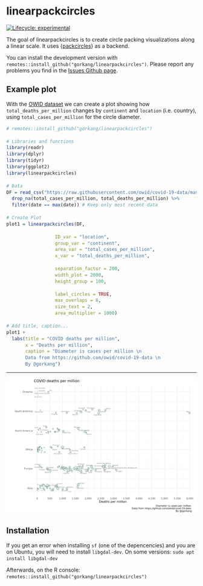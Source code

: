 
# linearpackcircles

<!-- badges: start -->
[![Lifecycle: experimental](https://img.shields.io/badge/lifecycle-experimental-orange.svg)](https://lifecycle.r-lib.org/articles/stages.html#experimental)
<!-- badges: end -->

The goal of linearpackcircles is to create circle packing visualizations along a linear scale. It uses {[packcircles](https://github.com/mbedward/packcircles)} as a backend.  

You can install the development version with `remotes::install_github("gorkang/linearpackcircles")`. Please report any problems you find in the [Issues Github page](https://github.com/gorkang/linearpackcircles/issues).  


## Example plot

With the [OWID dataset](https://github.com/owid/covid-19-data/tree/master/public/data) we can create a plot showing how `total_deaths_per_million` changes by `continent` and `location` (i.e. country), using `total_cases_per_million` for the circle diameter. 


```r 
# remotes::install_github("gorkang/linearpackcircles")

# Libraries and functions
library(readr)
library(dplyr)
library(tidyr)
library(ggplot2)
library(linearpackcircles)

# Data
DF = read_csv("https://raw.githubusercontent.com/owid/covid-19-data/master/public/data/owid-covid-data.csv", show_col_types = FALSE) %>%
  drop_na(total_cases_per_million, total_deaths_per_million) %>%
  filter(date == max(date)) # Keep only most recent data

# Create Plot
plot1 = linearpackcircles(DF,

                  ID_var = "location",
                  group_var = "continent",
                  area_var = "total_cases_per_million",
                  x_var = "total_deaths_per_million",

                  separation_factor = 200,
                  width_plot = 2000,
                  height_group = 100,

                  label_circles = TRUE,
                  max_overlaps = 8,
                  size_text = 2,
                  area_multiplier = 1000)

# Add title, caption...
plot1 +
  labs(title = "COVID deaths per million",
       x = "Deaths per million",
       caption = "Diameter is cases per million \n 
       Data from https://github.com/owid/covid-19-data \n
       By @gorkang")


```

---  


![](man/figures/final_plot.png)


## Installation

If you get an error when installing `sf` (one of the depencencies) and you are on Ubuntu, you will need to install `libgdal-dev`. On some versions: `sudo apt install libgdal-dev`

Afterwards, on the R console: `remotes::install_github("gorkang/linearpackcircles")`
